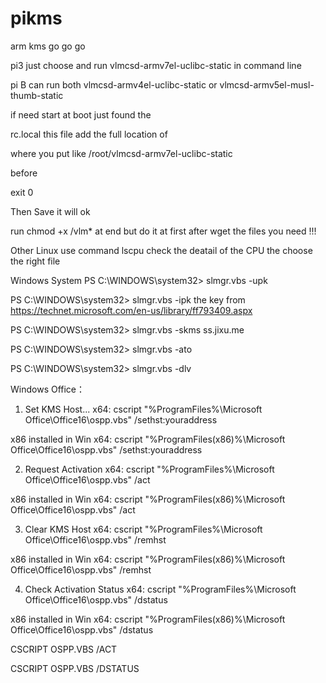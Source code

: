 # pikms
arm kms go go go

pi3 just choose 
and run vlmcsd-armv7el-uclibc-static in command line

pi B 
can run both vlmcsd-armv4el-uclibc-static or vlmcsd-armv5el-musl-thumb-static

if need start at boot just found the 

rc.local this file add the full location of 

where you put like 
/root/vlmcsd-armv7el-uclibc-static 

before

exit 0 

Then Save it will ok


run chmod +x /vlm* at end but do it at first after wget the files you need !!!

Other Linux use command lscpu check the deatail of the CPU the choose the right file


Windows System
PS C:\WINDOWS\system32> slmgr.vbs -upk

PS C:\WINDOWS\system32> slmgr.vbs -ipk  the key from https://technet.microsoft.com/en-us/library/ff793409.aspx

PS C:\WINDOWS\system32> slmgr.vbs -skms ss.jixu.me

PS C:\WINDOWS\system32> slmgr.vbs -ato

PS C:\WINDOWS\system32> slmgr.vbs -dlv



Windows Office：

1. Set KMS Host...
x64:
cscript "%ProgramFiles%\Microsoft Office\Office16\ospp.vbs" /sethst:youraddress

x86 installed in Win x64:
cscript "%ProgramFiles(x86)%\Microsoft Office\Office16\ospp.vbs" /sethst:youraddress


2. Request Activation
x64:
cscript "%ProgramFiles%\Microsoft Office\Office16\ospp.vbs" /act

x86 installed in Win x64:
cscript "%ProgramFiles(x86)%\Microsoft Office\Office16\ospp.vbs" /act


3. Clear KMS Host
x64:
cscript "%ProgramFiles%\Microsoft Office\Office16\ospp.vbs" /remhst

x86 installed in Win x64:
cscript "%ProgramFiles(x86)%\Microsoft Office\Office16\ospp.vbs" /remhst

4. Check Activation Status
x64:
cscript "%ProgramFiles%\Microsoft Office\Office16\ospp.vbs" /dstatus

x86 installed in Win x64:
cscript "%ProgramFiles(x86)%\Microsoft Office\Office16\ospp.vbs" /dstatus


CSCRIPT OSPP.VBS /ACT

CSCRIPT OSPP.VBS /DSTATUS
